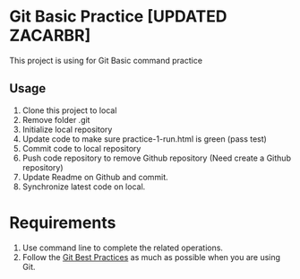# Git Basic Practice [UPDATED ZACARBR]

This project is using for Git Basic command practice

## Usage

1. Clone this project to local
2. Remove folder .git
3. Initialize local repository
4. Update code to make sure practice-1-run.html is green (pass test)
5. Commit code to local repository
6. Push code repository to remove Github repository (Need create a Github repository)
7. Update Readme on Github and commit.
8. Synchronize latest code on local.

# Requirements

1. Use command line to complete the related operations.
2. Follow the [Git Best Practices](https://github.com/iamcoach/git) as much as possible when you are using Git.
